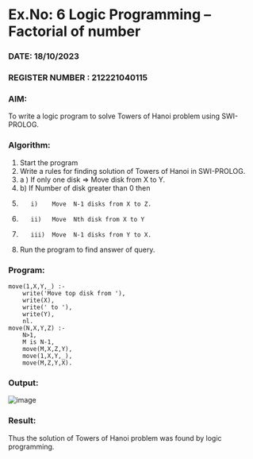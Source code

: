 # Ex.No: 6   Logic Programming – Factorial of number   
### DATE:  18/10/2023                                                                         
### REGISTER NUMBER : 212221040115
### AIM: 
To  write  a logic program  to solve Towers of Hanoi problem  using SWI-PROLOG. 
### Algorithm:
1. Start the program
2.  Write a rules for finding solution of Towers of Hanoi in SWI-PROLOG.
3.  a )	If only one disk  => Move disk from X to Y.
4.  b)	If Number of disk greater than 0 then
5.        i)	Move  N-1 disks from X to Z.
6.        ii)	Move  Nth disk from X to Y
7.        iii)	Move  N-1 disks from Y to X.
8. Run the program  to find answer of  query.

### Program:
```
move(1,X,Y,_) :-
    write('Move top disk from '),
    write(X),
    write(' to '),
    write(Y),
    nl.
move(N,X,Y,Z) :-
    N>1,
    M is N-1,
    move(M,X,Z,Y),
    move(1,X,Y,_),
    move(M,Z,Y,X).
```

### Output:

![image](https://github.com/nithish143257/AI_Lab_2023-24/assets/113762839/0afa001c-f0bb-44b2-9f7a-844a62a7bff0)


### Result:
Thus the solution of Towers of Hanoi problem was found by logic programming.
